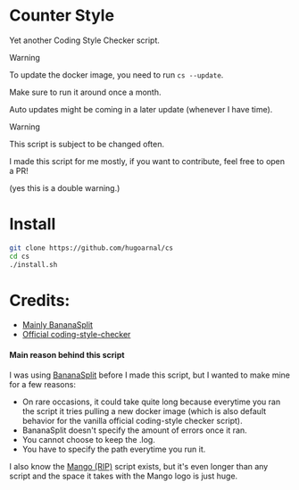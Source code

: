 # Counter Style
Yet another Coding Style Checker script.

> [!WARNING]
> To update the docker image, you need to run `cs --update`.
>
> Make sure to run it around once a month.
>
> Auto updates might be coming in a later update (whenever I have time).

> [!WARNING]
> This script is subject to be changed often.
>
> I made this script for me mostly, if you want to contribute, feel free to open a PR!

(yes this is a double warning.)

# Install

```sh
git clone https://github.com/hugoarnal/cs
cd cs
./install.sh
```

# Credits:
- [Mainly BananaSplit](https://github.com/Ardorax/BananaSplit/)
- [Official coding-style-checker](https://github.com/Epitech/coding-style-checker)

#### Main reason behind this script
I was using [BananaSplit](https://github.com/Ardorax/BananaSplit/) before I made this script, but I wanted to make mine for a few reasons:

- On rare occasions, it could take quite long because everytime you ran the script it tries pulling a new docker image (which is also default behavior for the vanilla official coding-style checker script).
- BananaSplit doesn't specify the amount of errors once it ran.
- You cannot choose to keep the .log.
- You have to specify the path everytime you run it.

I also know the [Mango (RIP)](https://github.com/Clement-Z4RM/Mango/) script exists, but it's even longer than any script and the space it takes with the Mango logo is just huge.
